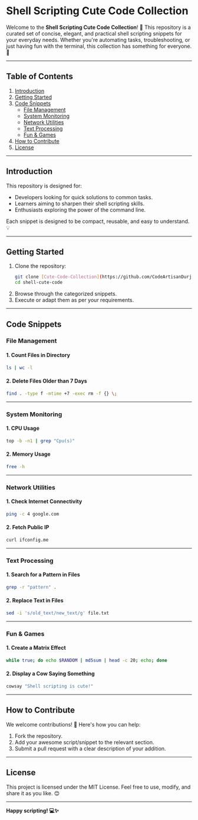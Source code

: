 # Shell Scripting Cute Code Collection

Welcome to the **Shell Scripting Cute Code Collection**! 🎉 This repository is a curated set of concise, elegant, and practical shell scripting snippets for your everyday needs. Whether you're automating tasks, troubleshooting, or just having fun with the terminal, this collection has something for everyone. 🚀

---

## Table of Contents

1. [Introduction](#introduction)
2. [Getting Started](#getting-started)
3. [Code Snippets](#code-snippets)
   - [File Management](#file-management)
   - [System Monitoring](#system-monitoring)
   - [Network Utilities](#network-utilities)
   - [Text Processing](#text-processing)
   - [Fun & Games](#fun--games)
4. [How to Contribute](#how-to-contribute)
5. [License](#license)

---

## Introduction

This repository is designed for:
- Developers looking for quick solutions to common tasks.
- Learners aiming to sharpen their shell scripting skills.
- Enthusiasts exploring the power of the command line.

Each snippet is designed to be compact, reusable, and easy to understand. 💡

---

## Getting Started

1. Clone the repository:
   ```bash
   git clone [Cute-Code-Collection](https://github.com/CodeArtisanDurjoy/Cute-Code-Collection)
   cd shell-cute-code
   ```
2. Browse through the categorized snippets.
3. Execute or adapt them as per your requirements.

---

## Code Snippets

### File Management

#### 1. Count Files in Directory
```bash
ls | wc -l
```

#### 2. Delete Files Older than 7 Days
```bash
find . -type f -mtime +7 -exec rm -f {} \;
```

---

### System Monitoring

#### 1. CPU Usage
```bash
top -b -n1 | grep "Cpu(s)"
```

#### 2. Memory Usage
```bash
free -h
```

---

### Network Utilities

#### 1. Check Internet Connectivity
```bash
ping -c 4 google.com
```

#### 2. Fetch Public IP
```bash
curl ifconfig.me
```

---

### Text Processing

#### 1. Search for a Pattern in Files
```bash
grep -r "pattern" .
```

#### 2. Replace Text in Files
```bash
sed -i 's/old_text/new_text/g' file.txt
```

---

### Fun & Games

#### 1. Create a Matrix Effect
```bash
while true; do echo $RANDOM | md5sum | head -c 20; echo; done
```

#### 2. Display a Cow Saying Something
```bash
cowsay "Shell scripting is cute!"
```

---

## How to Contribute

We welcome contributions! 🎉 Here's how you can help:

1. Fork the repository.
2. Add your awesome script/snippet to the relevant section.
3. Submit a pull request with a clear description of your addition.

---

## License

This project is licensed under the MIT License. Feel free to use, modify, and share it as you like. 😊

---

**Happy scripting! 💻✨**
